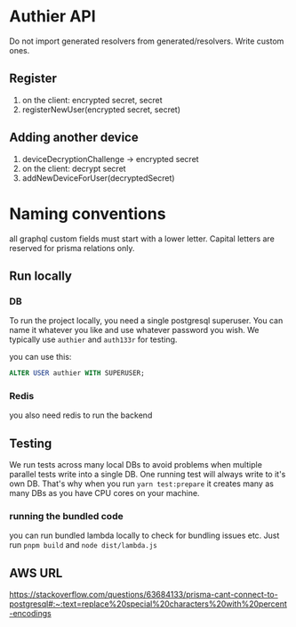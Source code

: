# Authier API

Do not import generated resolvers from generated/resolvers. Write custom ones.

## Register

1. on the client: encrypted secret, secret
2. registerNewUser(encrypted secret, secret)

## Adding another device

1. deviceDecryptionChallenge -> encrypted secret
2. on the client: decrypt secret
3. addNewDeviceForUser(decryptedSecret)

# Naming conventions

all graphql custom fields must start with a lower letter. Capital letters are reserved for prisma relations only.

## Run locally

### DB

To run the project locally, you need a single postgresql superuser. You can name it whatever you like and use whatever password you wish.
We typically use `authier` and `auth133r` for testing.

you can use this:

```sql
ALTER USER authier WITH SUPERUSER;
```

### Redis

you also need redis to run the backend

## Testing

We run tests across many local DBs to avoid problems when multiple parallel tests write into a single DB.
One running test will always write to it's own DB. That's why when you run `yarn test:prepare` it creates many as many DBs as you have CPU cores on your machine.

### running the bundled code

you can run bundled lambda locally to check for bundling issues etc. Just run `pnpm build` and `node dist/lambda.js`

## AWS URL

https://stackoverflow.com/questions/63684133/prisma-cant-connect-to-postgresql#:~:text=replace%20special%20characters%20with%20percent-encodings
